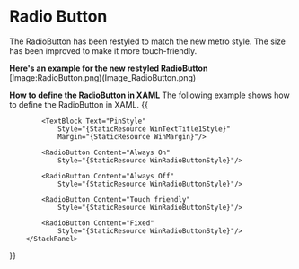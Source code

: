 # Radio Button
The RadioButton has been restyled to match the new metro style. The size has been improved to make it more touch-friendly.

**Here's an example for the new restyled RadioButton**
[Image:RadioButton.png)(Image_RadioButton.png)

**How to define the RadioButton in XAML**
The following example shows how to define the RadioButton in XAML.
{{
        <StackPanel>
            
            <TextBlock Text="PinStyle"
                Style="{StaticResource WinTextTitle1Style}"  
                Margin="{StaticResource WinMargin}"/>
            
            <RadioButton Content="Always On" 
                Style="{StaticResource WinRadioButtonStyle}"/>

            <RadioButton Content="Always Off" 
                Style="{StaticResource WinRadioButtonStyle}"/>

            <RadioButton Content="Touch friendly" 
                Style="{StaticResource WinRadioButtonStyle}"/>

            <RadioButton Content="Fixed" 
                Style="{StaticResource WinRadioButtonStyle}"/>
        </StackPanel>        
}}